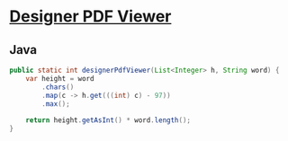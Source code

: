 # [Designer PDF Viewer](https://www.hackerrank.com/challenges/designer-pdf-viewer/problem)

## Java

```java
public static int designerPdfViewer(List<Integer> h, String word) {
    var height = word
        .chars()
        .map(c -> h.get(((int) c) - 97))
        .max();
    
    return height.getAsInt() * word.length();
}
```
